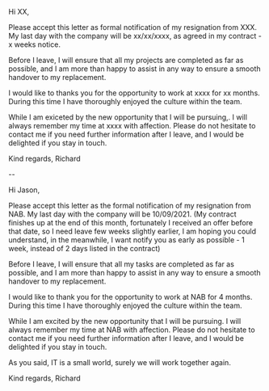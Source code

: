 Hi XX,

Please accept this letter as formal notification of my resignation from XXX. My last day with the company will be xx/xx/xxxx, as agreed in my contract - x weeks notice.

Before I leave, I will ensure that all my projects are completed as far as possible, and I am more than happy to assist in any way to ensure a smooth handover to my replacement.

I would like to thanks you for the opportunity to work at xxxx for xx months. During this time I have thoroughly enjoyed the culture within the team.

While I am exiceted by the new opportunity that I will be pursuing,. I will always remember my time at xxxx with affection. Please do not hesitate to contact me if you need further information after I leave, and I would be delighted if you stay in touch.

Kind regards, 
Richard


--

Hi Jason,

Please accept this letter as the formal notification of my resignation from NAB. My last day with the company will be 10/09/2021. (My contract finishes up at the end of this month, fortunately I received an offer before that date, so I need leave few weeks slightly earlier, I am hoping you could understand, in the meanwhile, I want notify you as early as possible - 1 week, instead of 2 days listed in the contract)

Before I leave, I will ensure that all my tasks are completed as far as possible, and I am more than happy to assist in any way to ensure a smooth handover to my replacement.

I would like to thank you for the opportunity to work at NAB for 4 months. During this time I have thoroughly enjoyed the culture within the team.

While I am excited by the new opportunity that I will be pursuing. I will always remember my time at NAB with affection. Please do not hesitate to contact me if you need further information after I leave, and I would be delighted if you stay in touch.

As you said, IT is a small world, surely we will work together again.

Kind regards, 
Richard




